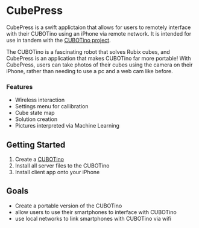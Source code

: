 # CubePress
CubePress is a swift applictaion that allows for users to remotely interface with their CUBOTino using an iPhone via remote network. It is intended for use in tandem with the [CUBOTino project](https://github.com/AndreaFavero71/CUBOTino_base_version).

The CUBOTino is a fascinating robot that solves Rubix cubes, and CubePress is an application that makes CUBOTino far more portable! With CubePress, users can take photos of their cubes using the camera on their iPhone, rather than needing to use a pc and a web cam like before.

### Features
- Wireless interaction
- Settings menu for callibration
- Cube state map
- Solution creation
- Pictures interpreted via Machine Learning
 
## Getting Started
1. Create a [CUBOTino](https://github.com/AndreaFavero71/CUBOTino_base_version)
2. Install all server files to the CUBOTino
3. Install client app onto your iPhone

## Goals
- Create a portable version of the CUBOTino
- allow users to use their smartphones to interface with CUBOTino
- use local networks to link smartphones with CUBOTino via wifi
